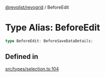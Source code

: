 [@revolist/revogrid](README.md) / BeforeEdit

# Type Alias: BeforeEdit

```ts
type BeforeEdit: BeforeSaveDataDetails;
```

## Defined in

[src/types/selection.ts:104](https://github.com/revolist/revogrid/blob/0b52000f7477669f9da5b2b768b7ac1b608db9f9/src/types/selection.ts#L104)
